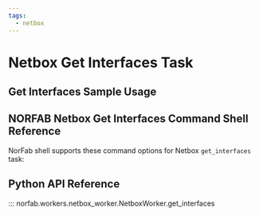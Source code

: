 ```yaml
---
tags:
  - netbox
---
```


# Netbox Get Interfaces Task

## Get Interfaces Sample Usage

## NORFAB Netbox Get Interfaces Command Shell Reference

NorFab shell supports these command options for Netbox `get_interfaces` task:

## Python API Reference

::: norfab.workers.netbox_worker.NetboxWorker.get_interfaces